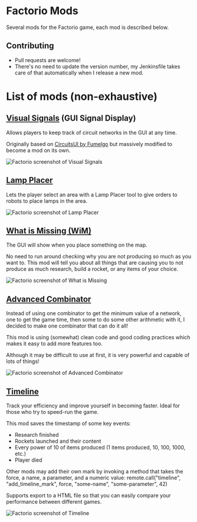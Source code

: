 # Factorio Mods

Several mods for the Factorio game, each mod is described below.

## Contributing

- Pull requests are welcome!
- There's no need to update the version number, my Jenkinsfile takes care of that automatically when I release a new mod.

# List of mods (non-exhaustive)

## [Visual Signals](https://mods.factorio.com/mods/zomis/visual-signals) (GUI Signal Display)

Allows players to keep track of circuit networks in the GUI at any time.

Originally based on [CircuitsUI by Fumelgo](https://mods.factorio.com/mods/Fumelgo/CircuitsUI) but massively modified to become a mod on its own.

![Factorio screenshot of Visual Signals](https://mods-data.factorio.com/pub_data/media_files/vjrlqhNDv4QS.png)

## [Lamp Placer](https://mods.factorio.com/mods/zomis/lamp-placer)

Lets the player select an area with a Lamp Placer tool to give orders to robots to place lamps in the area.

![Factorio screenshot of Lamp Placer](https://mods-data.factorio.com/pub_data/media_files/XolK5mysVxah.png)

## [What is Missing (WiM)](https://mods.factorio.com/mods/zomis/what-is-missing)

The GUI will show when you place something on the map.

No need to run around checking why you are not producing so much as you want to. This mod will tell you about all things that are causing you to not produce as much research, build a rocket, or any items of your choice.

![Factorio screenshot of What is Missing](https://mods-data.factorio.com/pub_data/media_files/ZYuB7woBjvzO.png)

## [Advanced Combinator](https://mods.factorio.com/mod/advanced-combinator)

Instead of using one combinator to get the minimum value of a network, one to get the game time, then some to do some other arithmetic with it, I decided to make one combinator that can do it all!

This mod is using (somewhat) clean code and good coding practices which makes it easy to add more features too.

Although it may be difficult to use at first, it is very powerful and capable of lots of things!

![Factorio screenshot of Advanced Combinator](https://mods-data.factorio.com/assets/102511eb9c85063d051c0492bfc17b2c23994650.png)

## [Timeline](https://mods.factorio.com/mod/timeline)

Track your efficiency and improve yourself in becoming faster. Ideal for those who try to speed-run the game.

This mod saves the timestamp of some key events:
- Research finished
- Rockets launched and their content
- Every power of 10 of items produced (1 items produced, 10, 100, 1000, etc.)
- Player died

Other mods may add their own mark by invoking a method that takes the force, a name, a parameter, and a numeric value:
remote.call("timeline", "add_timeline_mark", force, "some-name", "some-parameter", 42)

Supports export to a HTML file so that you can easily compare your performance between different games.

![Factorio screenshot of Timeline](https://mods-data.factorio.com/assets/ee2cc0396664d16c43bcb9869ef60c45aa070589.png)
